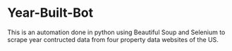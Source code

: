 # Year-Built-Bot
This is an automation done in python using Beautiful Soup and Selenium to scrape year contructed data from four property data websites of the US.
